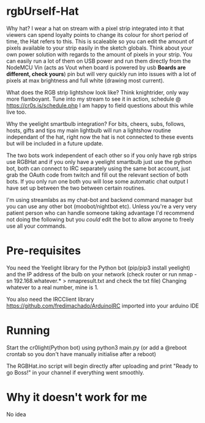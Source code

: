 # rgbUrself-Hat

Why hat? I wear a hat on stream with a pixel strip integrated into it that viewers can spend loyalty points to change its colour for short period of time, the Hat refers to this. This is scaleable so you can edit the amount of pixels available to your strip easily in the sketch globals. Think about your own power solution with regards to the amount of pixels in your strip. You can easily run a lot of them on USB power and run them directly from the NodeMCU Vin (acts as Vout when board is powered by usb **Boards are different, check yours**) pin but will very quickly run into issues with a lot of pixels at max brightness and full white (drawing most current).

What does the RGB strip lightshow look like? Think knightrider, only way more flamboyant. Tune into my stream to see it in action, schedule @ https://cr0s.is/schedule.php I am happy to field questions about this while live too.

Why the yeelight smartbulb integration? For bits, cheers, subs, follows, hosts, gifts and tips my main lightbulb will run a lightshow routine independant of the hat, right now the hat is not connected to these events but will be included in a future update.

The two bots work independent of each other so if you only have rgb strips use RGBHat and if you only have a yeelight smartbulb just use the python bot, both can connect to IRC separately using the same bot account, just grab the OAuth code from twitch and fill out the relevant section of both bots. If you only run one both you will lose some automatic chat output I have set up between the two between certain routines.

I'm using streamlabs as my chat-bot and backend command manager but you can use any other bot (moobot/nightbot etc). Unless you're a very very patient person who can handle someone taking advantage I'd recommend not doing the following but you *could* edit the bot to allow anyone to freely use all your commands. 

# Pre-requisites

You need the Yeelight library for the Python bot (pip/pip3 install yeelight) and the IP address of the bulb on your network (check router or run nmap -sn 192.168.whatever.* > nmapresult.txt and check the txt file) Changing whatever to a real number, mine is 1.

You also need the IRCClient library https://github.com/fredimachado/ArduinoIRC imported into your arduino IDE


# Running

Start the cr0light(Python bot) using python3 main.py (or add a @reboot crontab so you don't have manually initialise after a reboot)

The RGBHat.ino script will begin directly after uploading and print "Ready to go Boss!" in your channel if everything went smoothly.

# Why it doesn't work for me

No idea




